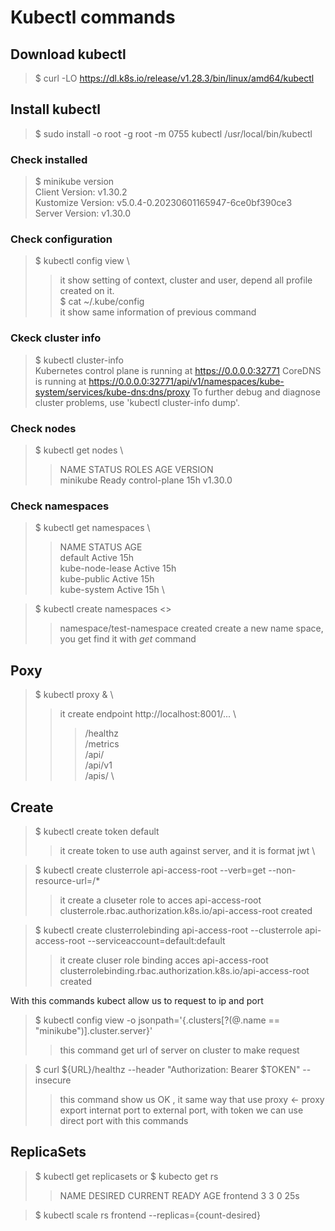 # **Kubectl** commands

## Download kubectl

> $ curl -LO https://dl.k8s.io/release/v1.28.3/bin/linux/amd64/kubectl

## Install kubectl 

> $ sudo install -o root -g root -m 0755 kubectl /usr/local/bin/kubectl

### Check installed

> $ minikube version \
> Client Version: v1.30.2 \
> Kustomize Version: v5.0.4-0.20230601165947-6ce0bf390ce3 \
> Server Version: v1.30.0

### Check configuration 

> $ kubectl config view \
>> it show setting of context, cluster and user, depend all profile created on it.   \
> $ cat ~/.kube/config \
>> it show same information of previous command

### Ckeck cluster info

> $ kubectl cluster-info \
> Kubernetes control plane is running at https://0.0.0.0:32771
> CoreDNS is running at https://0.0.0.0:32771/api/v1/namespaces/kube-system/services/kube-dns:dns/proxy
> To further debug and diagnose cluster problems, use 'kubectl cluster-info dump'.

### Check nodes

> $ kubectl get nodes \
>> NAME       STATUS   ROLES           AGE   VERSION \
>> minikube   Ready    control-plane   15h   v1.30.0

### Check namespaces

> $ kubectl get namespaces \
>> NAME              STATUS   AGE \
>> default           Active   15h  \
>> kube-node-lease   Active   15h  \
>> kube-public       Active   15h \
>> kube-system       Active   15h \

> $ kubectl create namespaces <<new-name-space>>
>> namespace/test-namespace created
>> create a new name space, you get find it with *get* command

## Poxy

> $ kubectl proxy & \
>> it create endpoint http://localhost:8001/... \
>>> /healthz \
>>> /metrics \
>>> /api/ \
>>> /api/v1 \
>>> /apis/ \

## Create 

> $ kubectl create token default 
>> it create token to use auth against server, and it is format jwt \

> $ kubectl create clusterrole api-access-root --verb=get --non-resource-url=/* 
>> it create a cluseter role to acces api-access-root  \
>> clusterrole.rbac.authorization.k8s.io/api-access-root created

> $ kubectl create clusterrolebinding api-access-root --clusterrole api-access-root --serviceaccount=default:default 
>> it create cluser role binding acces api-access-root \
>> clusterrolebinding.rbac.authorization.k8s.io/api-access-root created

With this commands kubect allow us to request to ip and port 

> $ kubectl config view -o jsonpath='{.clusters[?(@.name == "minikube")].cluster.server}'
>> this command get url of server on cluster to make request

> $ curl ${URL}/healthz --header "Authorization: Bearer $TOKEN" --insecure
>> this command show us OK , it same way that use proxy <- proxy export internat port to external port, with token we can use direct port with this commands

## ReplicaSets

> $ kubectl get replicasets or $ kubecto get rs
>> NAME       DESIRED   CURRENT   READY   AGE
>> frontend   3         3         0       25s

> $ kubectl scale rs frontend --replicas={count-desired}

